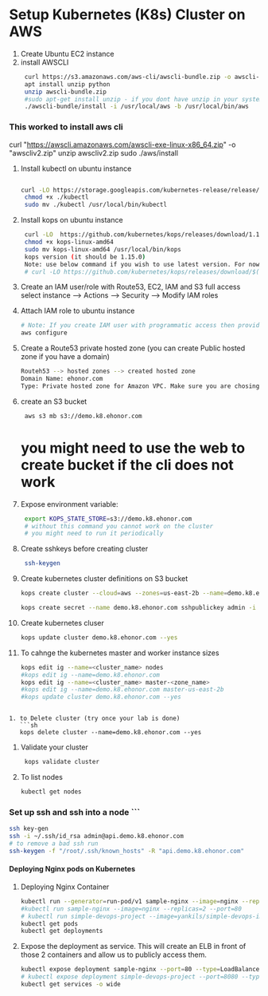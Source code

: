 # Setup Kubernetes (K8s) Cluster on AWS


1. Create Ubuntu EC2 instance
1. install AWSCLI
   ```sh
    curl https://s3.amazonaws.com/aws-cli/awscli-bundle.zip -o awscli-bundle.zip
    apt install unzip python
    unzip awscli-bundle.zip
    #sudo apt-get install unzip - if you dont have unzip in your system
    ./awscli-bundle/install -i /usr/local/aws -b /usr/local/bin/aws
    ```
### This worked to install aws cli    
curl "https://awscli.amazonaws.com/awscli-exe-linux-x86_64.zip" -o "awscliv2.zip"
unzip awscliv2.zip
sudo ./aws/install

1. Install kubectl on ubuntu instance
   ```sh
   
   curl -LO https://storage.googleapis.com/kubernetes-release/release/$(curl -s https://storage.googleapis.com/kubernetes-release/release/stable.txt)/bin/linux/amd64/kubectl
    chmod +x ./kubectl
    sudo mv ./kubectl /usr/local/bin/kubectl
   ```

1. Install kops on ubuntu instance
   ```sh
    curl -LO  https://github.com/kubernetes/kops/releases/download/1.15.0/kops-linux-amd64
    chmod +x kops-linux-amd64
    sudo mv kops-linux-amd64 /usr/local/bin/kops
    kops version (it should be 1.15.0)
    Note: use below command if you wish to use latest version. For now we could see latest version of kops. So ignore it until further update. 
    # curl -LO https://github.com/kubernetes/kops/releases/download/$(curl -s https://api.github.com/repos/kubernetes/kops/releases/latest | grep tag_name | cut -d '"' -f 4)/kops-linux-amd64

    ```
1. Create an IAM user/role  with Route53, EC2, IAM and S3 full access
select instance --> Actions --> Security --> Modify IAM roles

1. Attach IAM role to ubuntu instance
   ```sh
   # Note: If you create IAM user with programmatic access then provide Access keys. Otherwise region information is enough
   aws configure
    ```

1. Create a Route53 private hosted zone (you can create Public hosted zone if you have a domain)
   ```sh
   Routeh53 --> hosted zones --> created hosted zone  
   Domain Name: ehonor.com
   Type: Private hosted zone for Amazon VPC. Make sure you are chosing right VPC if you have multiple
   ```

1. create an S3 bucket
   ```sh
    aws s3 mb s3://demo.k8.ehonor.com
   ```
   # you might need to use the web to create bucket if the cli does not work
1. Expose environment variable:
   ```sh
    export KOPS_STATE_STORE=s3://demo.k8.ehonor.com 
    # without this command you cannot work on the cluster
    # you might need to run it periodically
   ```

1. Create sshkeys before creating cluster
   ```sh
    ssh-keygen
   ```

1. Create kubernetes cluster definitions on S3 bucket
   ```sh
   kops create cluster --cloud=aws --zones=us-east-2b --name=demo.k8.ehonor.com --dns-zone=ehonor.com --dns private 
    ```
   ```sh
   kops create secret --name demo.k8.ehonor.com sshpublickey admin -i ~/.ssh/id_rsa.pub
   ```
1. Create kubernetes cluser
    ```sh
    kops update cluster demo.k8.ehonor.com --yes
    ```
1. To cahnge the kubernetes master and worker instance sizes 
   ```sh 
   kops edit ig --name=<cluster_name> nodes
   #kops edit ig --name=demo.k8.ehonor.com 
   kops edit ig --name=<cluster_name> master-<zone_name>
   #kops edit ig --name=demo.k8.ehonor.com master-us-east-2b
   #kops update cluster demo.k8.ehonor.com --yes
```

1. to Delete cluster (try once your lab is done)
   ```sh 
   kops delete cluster --name=demo.k8.ehonor.com --yes
   ```
1. Validate your cluster
     ```sh
      kops validate cluster
    ```

1. To list nodes
   ```sh
   kubectl get nodes

### Set up ssh and ssh into a node   ```
```sh
ssh key-gen
ssh -i ~/.ssh/id_rsa admin@api.demo.k8.ehonor.com
# to remove a bad ssh run
ssh-keygen -f "/root/.ssh/known_hosts" -R "api.demo.k8.ehonor.com"
```

   
#### Deploying Nginx pods on Kubernetes
1. Deploying Nginx Container
    ```sh
    kubectl run --generator=run-pod/v1 sample-nginx --image=nginx --replicas=2 --port=80
    #kubectl run sample-nginx --image=nginx --replicas=2 --port=80
    # kubectl run simple-devops-project --image=yankils/simple-devops-image --replicas=2 --port=8080
    kubectl get pods
    kubectl get deployments
   ```

1. Expose the deployment as service. This will create an ELB in front of those 2 containers and allow us to publicly access them.
   ```sh
   kubectl expose deployment sample-nginx --port=80 --type=LoadBalancer
   # kubectl expose deployment simple-devops-project --port=8080 --type=LoadBalancer
   kubectl get services -o wide
   ```

